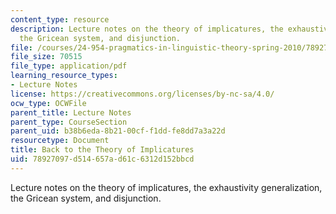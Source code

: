 ```yaml
---
content_type: resource
description: Lecture notes on the theory of implicatures, the exhaustivity generalization,
  the Gricean system, and disjunction.
file: /courses/24-954-pragmatics-in-linguistic-theory-spring-2010/78927097d514657ad61c6312d152bbcd_MIT24_954S10_lec05.pdf
file_size: 70515
file_type: application/pdf
learning_resource_types:
- Lecture Notes
license: https://creativecommons.org/licenses/by-nc-sa/4.0/
ocw_type: OCWFile
parent_title: Lecture Notes
parent_type: CourseSection
parent_uid: b38b6eda-8b21-00cf-f1dd-fe8dd7a3a22d
resourcetype: Document
title: Back to the Theory of Implicatures
uid: 78927097-d514-657a-d61c-6312d152bbcd
---
```

Lecture notes on the theory of implicatures, the exhaustivity generalization, the Gricean system, and disjunction.